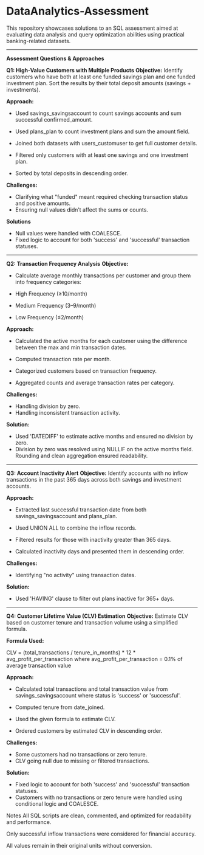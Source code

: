 # DataAnalytics-Assessment
This repository showcases solutions to an SQL assessment aimed at evaluating data analysis and query optimization abilities using practical banking-related datasets.

---

**Assessment Questions & Approaches**

**Q1: High-Value Customers with Multiple Products**
**Objective:**
Identify customers who have both at least one funded savings plan and one funded investment plan. Sort the results by their total deposit amounts (savings + investments).

**Approach:**

- Used savings_savingsaccount to count savings accounts and sum successful confirmed_amount.

- Used plans_plan to count investment plans and sum the amount field.

- Joined both datasets with users_customuser to get full customer details.

- Filtered only customers with at least one savings and one investment plan.

- Sorted by total deposits in descending order.

**Challenges:**
- Clarifying what "funded" meant required checking transaction status and positive amounts.
- Ensuring null values didn’t affect the sums or counts.

**Solutions**
- Null values were handled with COALESCE.
- Fixed logic to account for both 'success' and 'successful' transaction statuses.
---

**Q2: Transaction Frequency Analysis**
**Objective:**
- Calculate average monthly transactions per customer and group them into frequency categories:

- High Frequency (≥10/month)

- Medium Frequency (3–9/month)

- Low Frequency (≤2/month)

**Approach:**

- Calculated the active months for each customer using the difference between the max and min transaction dates.

- Computed transaction rate per month.

- Categorized customers based on transaction frequency.

- Aggregated counts and average transaction rates per category.

**Challenges:**
- Handling division by zero.
- Handling inconsistent transaction activity.
  
**Solution:** 
- Used 'DATEDIFF' to estimate active months and ensured no division by zero.
- Division by zero was resolved using NULLIF on the active months field. Rounding and clean aggregation ensured readability.
---

**Q3: Account Inactivity Alert**
**Objective:**
Identify accounts with no inflow transactions in the past 365 days across both savings and investment accounts.

**Approach:**

- Extracted last successful transaction date from both savings_savingsaccount and plans_plan.

- Used UNION ALL to combine the inflow records.

- Filtered results for those with inactivity greater than 365 days.

- Calculated inactivity days and presented them in descending order.

**Challenges:**
- Identifying "no activity" using transaction dates.

**Solution:**
- Used 'HAVING' clause to filter out plans inactive for 365+ days.


---

**Q4: Customer Lifetime Value (CLV) Estimation**
**Objective:**
Estimate CLV based on customer tenure and transaction volume using a simplified formula.

**Formula Used:**

CLV = (total_transactions / tenure_in_months) * 12 * avg_profit_per_transaction
where avg_profit_per_transaction = 0.1% of average transaction value

**Approach:**

- Calculated total transactions and total transaction value from savings_savingsaccount where status is 'success' or 'successful'.

- Computed tenure from date_joined.

- Used the given formula to estimate CLV.

- Ordered customers by estimated CLV in descending order.

**Challenges:**
- Some customers had no transactions or zero tenure.
- CLV going null due to missing or filtered transactions.

**Solution:**
- Fixed logic to account for both 'success' and 'successful' transaction statuses.
- Customers with no transactions or zero tenure were handled using conditional logic and COALESCE.

Notes
All SQL scripts are clean, commented, and optimized for readability and performance.

Only successful inflow transactions were considered for financial accuracy.

All values remain in their original units without conversion.
